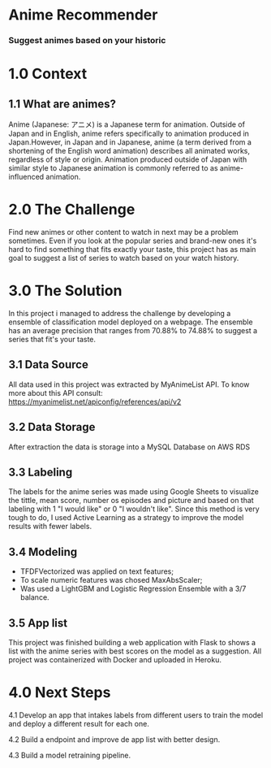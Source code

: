 # Anime Recommender
### Suggest animes based on your historic 

# 1.0 Context

## 1.1 What are animes?
Anime (Japanese: アニメ) is a Japanese term for animation. 
Outside of Japan and in English, anime refers specifically 
to animation produced in Japan.However, in Japan and in Japanese,
anime (a term derived from a shortening of the English word animation) describes all animated works, regardless 
of style or origin. Animation produced outside of Japan with 
similar style to Japanese animation is commonly referred to as 
anime-influenced animation.

# 2.0 The Challenge
Find new animes or other content to watch in next may be a problem
sometimes. Even if you look at the popular series and brand-new ones
it's hard to find something that fits exactly your taste, this project
has as main goal to suggest a list of series to watch based on your 
watch history.

# 3.0 The Solution
In this project i managed to address the challenge by developing a 
ensemble of classification model deployed on a webpage. The ensemble
has an average precision that ranges from 70.88% to 74.88% to suggest
a series that fit's your taste.

## 3.1 Data Source
All data used in this project was extracted by MyAnimeList API.
To know more about this API consult: https://myanimelist.net/apiconfig/references/api/v2

## 3.2 Data Storage
After extraction the data is storage into a MySQL Database on AWS RDS

## 3.3 Labeling
The labels for the anime series was made using Google Sheets to 
visualize the tittle, mean score, number os episodes and picture and
based on that labeling with 1 "I would like" or 0 "I wouldn't like".
Since this method is very tough to do, I used Active Learning as a 
strategy to improve the model results with fewer labels.

## 3.4 Modeling
- TFDFVectorized was applied on text features;
- To scale numeric features was chosed MaxAbsScaler;
- Was used a LightGBM and Logistic Regression Ensemble with a 3/7 
balance.

## 3.5 App list
This project was finished building a web application with Flask to 
shows a list with the anime series with best scores on the model as 
a suggestion. All project was containerized with Docker and uploaded
in Heroku.

# 4.0 Next Steps

4.1 Develop an app that intakes labels from different users to train 
the model and deploy a different result for each one.

4.2 Build a endpoint and improve de app list with better design.

4.3 Build a model retraining pipeline.
